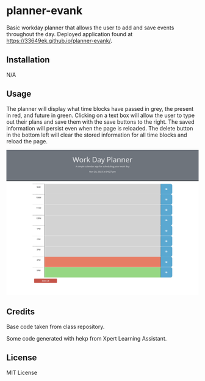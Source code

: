 # planner-evank

Basic workday planner that allows the user to add and save events throughout the day. Deployed application found at https://33649ek.github.io/planner-evank/.

## Installation

N/A

## Usage

The planner will display what time blocks have passed in grey, the present in red, and future in green. Clicking on a text box will allow the user to type out their plans and save them with the save buttons to the right. The saved information will persist even when the page is reloaded. The delete button in the bottom left will clear the stored information for all time blocks and reload the page.

![example of webpage](./assets/images/Workday%20Planner.png)

## Credits

Base code taken from class repository.

Some code generated with hekp from Xpert Learning Assistant.

## License

MIT License